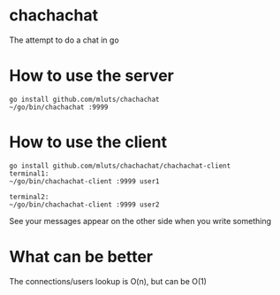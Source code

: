 # chachachat
The attempt to do a chat in go

# How to use the server
```
go install github.com/mluts/chachachat
~/go/bin/chachachat :9999
```

# How to use the client
```
go install github.com/mluts/chachachat/chachachat-client
terminal1:
~/go/bin/chachachat-client :9999 user1

terminal2:
~/go/bin/chachachat-client :9999 user2
```

See your messages appear on the other side when you write something

# What can be better
The connections/users lookup is O(n), but can be O(1)
